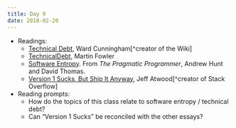 ```yaml
---
title: Day 9
date: 2018-02-20
---
```


* Readings:
  * [Technical Debt](http://wiki.c2.com/?TechnicalDebt), Ward Cunningham[^creator of the Wiki]
  * [TechnicalDebt](https://martinfowler.com/bliki/TechnicalDebt.html), Martin Fowler
  * [Software Entropy](/handouts/2018-02-12-software-entropy). From *The Pragmatic Programmer*, Andrew Hunt and David Thomas.
  * [Version 1 Sucks, But Ship It Anyway](https://blog.codinghorror.com/version-1-sucks-but-ship-it-anyway/), Jeff Atwood[^creator of Stack Overflow]
* Reading prompts:
  * How do the topics of this class relate to software entropy / technical debt?
  * Can “Version 1 Sucks” be reconciled with the other essays?
